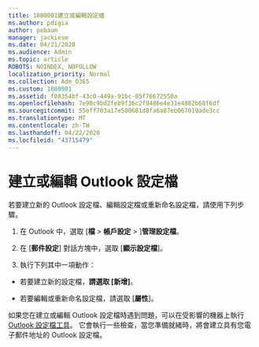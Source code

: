 ```yaml
---
title: 1800001建立或編輯設定檔
ms.author: pdigia
author: pebaum
manager: jackiesm
ms.date: 04/21/2020
ms.audience: Admin
ms.topic: article
ROBOTS: NOINDEX, NOFOLLOW
localization_priority: Normal
ms.collection: Adm_O365
ms.custom: 1800001
ms.assetid: f08354bf-43c0-449a-91bc-85f76672550a
ms.openlocfilehash: 7e98c9bd2feb9f36c2f9486e4e31e4882b68f6df
ms.sourcegitcommit: 55eff703a17e500681d8fa6a87eb067019ade3cc
ms.translationtype: MT
ms.contentlocale: zh-TW
ms.lasthandoff: 04/22/2020
ms.locfileid: "43715479"
---
```

# <a name="create-or-edit-an-outlook-profile"></a>建立或編輯 Outlook 設定檔

若要建立新的 Outlook 設定檔、編輯設定檔或重新命名設定檔，請使用下列步驟。
  
1. 在 Outlook 中，選取 [**檔** \> **帳戶設定** \> ]**管理設定檔**。
    
2. 在 [**郵件設定**] 對話方塊中，選取 [**顯示設定檔**]。
    
3. 執行下列其中一項動作：
    
  - 若要建立新的設定檔，**請選取 [新增]**。
    
  - 若要編輯或重新命名設定檔，請選取 [**屬性**]。
    
如果您在建立或編輯 Outlook 設定檔時遇到問題，可以在受影響的機器上執行[Outlook 設定檔工具](https://aka.ms/SaRA-OutlookSetupProfile)。 它會執行一些檢查，當您準備就緒時，將會建立具有您電子郵件地址的 Outlook 設定檔。 
  

